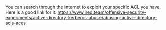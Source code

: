 You can search through the internet to exploit your specific ACL you have. Here is a good link for it: https://www.ired.team/offensive-security-experiments/active-directory-kerberos-abuse/abusing-active-directory-acls-aces
